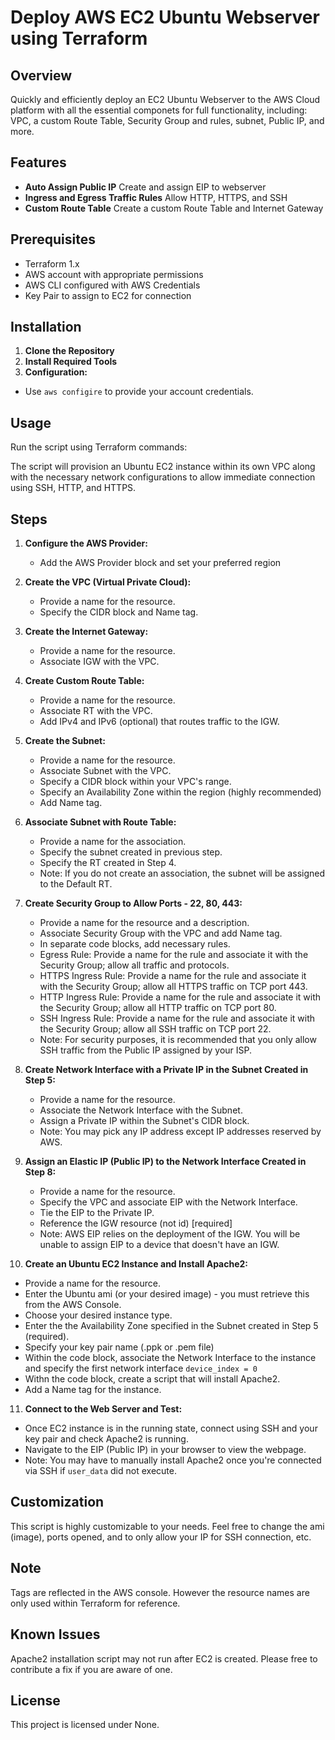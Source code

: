 # Deploy AWS EC2 Ubuntu Webserver using Terraform

## Overview
Quickly and efficiently deploy an EC2 Ubuntu Webserver to the AWS Cloud platform with all the essential componets for full functionality, including: VPC, a custom Route Table, Security Group and rules, subnet, Public IP, and more. 

## Features
- **Auto Assign Public IP** Create and assign EIP to webserver
- **Ingress and Egress Traffic Rules** Allow HTTP, HTTPS, and SSH
- **Custom Route Table** Create a custom Route Table and Internet Gateway

## Prerequisites
- Terraform 1.x
- AWS account with appropriate permissions
- AWS CLI configured with AWS Credentials
- Key Pair to assign to EC2 for connection

## Installation
1. **Clone the Repository**
2. **Install Required Tools**
3. **Configuration:**
- Use `aws configire` to provide your account credentials.

## Usage
Run the script using Terraform commands:

The script will provision an Ubuntu EC2 instance within its own VPC along with the necessary network configurations to allow immediate connection using SSH, HTTP, and HTTPS.

## Steps

1. **Configure the AWS Provider:**
   - Add the AWS Provider block and set your preferred region

2. **Create the VPC (Virtual Private Cloud):**
   - Provide a name for the resource. 
   - Specify the CIDR block and Name tag.

3. **Create the Internet Gateway:**
   - Provide a name for the resource.
   - Associate IGW with the VPC.

4. **Create Custom Route Table:**
   - Provide a name for the resource.
   - Associate RT with the VPC.
   - Add IPv4 and IPv6 (optional) that routes traffic to the IGW.

5. **Create the Subnet:**
   - Provide a name for the resource.
   - Associate Subnet with the VPC.
   - Specify a CIDR block within your VPC's range.
   - Specify an Availability Zone within the region (highly recommended)
   - Add Name tag.
  
6. **Associate Subnet with Route Table:**
   - Provide a name for the association.
   - Specify the subnet created in previous step.
   - Specify the RT created in Step 4.
   - Note: If you do not create an association, the subnet will be assigned to the Default RT.
  
7. **Create Security Group to Allow Ports - 22, 80, 443:**
   - Provide a name for the resource and a description.
   - Associate Security Group with the VPC and add Name tag.
   - In separate code blocks, add necessary rules.
   - Egress Rule: Provide a name for the rule and associate it with the Security Group; allow all traffic and protocols.
   - HTTPS Ingress Rule: Provide a name for the rule and associate it with the Security Group; allow all HTTPS traffic on TCP port 443.
   - HTTP Ingress Rule: Provide a name for the rule and associate it with the Security Group; allow all HTTP traffic on TCP port 80.
   - SSH Ingress Rule: Provide a name for the rule and associate it with the Security Group; allow all SSH traffic on TCP port 22.
   - Note: For security purposes, it is recommended that you only allow SSH traffic from the Public IP assigned by your ISP.

8. **Create Network Interface with a Private IP in the Subnet Created in Step 5:**
   - Provide a name for the resource.
   - Associate the Network Interface with the Subnet.
   - Assign a Private IP within the Subnet's CIDR block.
   - Note: You may pick any IP address except IP addresses reserved by AWS.
  
9. **Assign an Elastic IP (Public IP) to the Network Interface Created in Step 8:**
   - Provide a name for the resource.
   - Specify the VPC and associate EIP with the Network Interface.
   - Tie the EIP to the Private IP.
   - Reference the IGW resource (not id) [required]
   - Note: AWS EIP relies on the deployment of the IGW. You will be unable to assign EIP to a device that doesn't have an IGW.
  
10. **Create an Ubuntu EC2 Instance and Install Apache2:**
   - Provide a name for the resource.
   - Enter the Ubuntu ami (or your desired image) - you must retrieve this from the AWS Console.
   - Choose your desired instance type.
   - Enter the the Availability Zone specified in the Subnet created in Step 5 (required).
   - Specify your key pair name (.ppk or .pem file)
   - Within the code block, associate the Network Interface to the instance and specify the first network interface `device_index = 0`
   - Withn the code block, create a script that will install Apache2.
   - Add a Name tag for the instance.
  
11. **Connect to the Web Server and Test:**
   - Once EC2 instance is in the running state, connect using SSH and your key pair and check Apache2 is running.
   - Navigate to the EIP (Public IP) in your browser to view the webpage.
   - Note: You may have to manually install Apache2 once you're connected via SSH if `user_data` did not execute.


## Customization
This script is highly customizable to your needs. Feel free to change the ami (image), ports opened, and to only allow your IP for SSH connection, etc.

## Note
Tags are reflected in the AWS console. However the resource names are only used within Terraform for reference. 

## Known Issues
Apache2 installation script may not run after EC2 is created. Please free to contribute a fix if you are aware of one. 

## License
This project is licensed under None.
